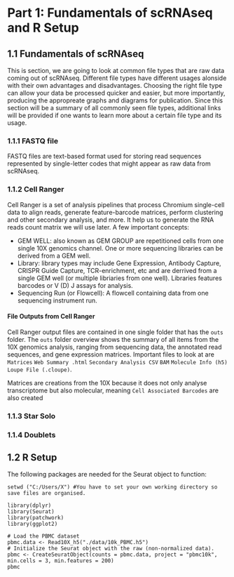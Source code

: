# Part 1: Fundamentals of scRNAseq and R Setup
## 1.1 Fundamentals of scRNAseq
This is section, we are going to look at common file types that are raw data coming out of scRNAseq. Different file types have different usages alonside with their own  advantages and disadvantages. Choosing the right file type can allow your data be processed quicker and easier, but more importantly, producing the appropreate graphs and diagrams for publication. Since this section will be a summary of all commonly seen file types, additional links will be provided if one wants to learn more about a certain file type and its usage. 

### 1.1.1 FASTQ file
FASTQ files are text-based format used for storing read sequences represented by single-letter codes that might appear as raw data from scRNAseq. 

### 1.1.2 Cell Ranger
Cell Ranger is a set of analysis pipelines that process Chromium single-cell data to align reads, generate feature-barcode matrices, perform clustering and other secondary analysis, and more. It help us to generate the RNA reads count matrix we will use later. A few important concepts:
- GEM WELL: also known as GEM GROUP are repetitioned cells from one single 10X genomics channel. One or more sequencing libraries can be derived from a GEM well. 
- Library: library types may include Gene Expression, Antibody Capture, CRISPR Guide Capture, TCR-enrichment, etc and are derrived from a single GEM well (or multiple libriaries from one well). Libraries features barcodes or V (D) J assays for analysis. 
- Sequencing Run (or Flowcell): A flowcell containing data from one sequencing instrument run.

#### File Outputs from Cell Ranger
Cell Ranger output files are contained in one single folder that has the ```outs``` folder. The ```outs``` folder overview shows the summary of all items from the 10X genomics analysis, ranging from sequencing data, the annotated read sequences, and gene expression matrices. Important files to look at are ```Matrices``` ```Web Summary .html``` ```Secondary Analysis CSV``` ```BAM``` ```Molecule Info (h5)``` ```Loupe File (.cloupe)```. 

Matrices are creations from the 10X because it does not only analyse transcriptome but also molecular, meaning ```Cell Associated Barcodes``` are also created 

### 1.1.3 Star Solo

### 1.1.4 Doublets




## 1.2 R Setup
The following packages are needed for the Seurat object to function:
```
setwd ("C:/Users/X") #You have to set your own working directory so save files are organised.

library(dplyr)
library(Seurat)
library(patchwork)
library(ggplot2)
```

```
# Load the PBMC dataset
pbmc.data <- Read10X_h5("./data/10k_PBMC.h5")
# Initialize the Seurat object with the raw (non-normalized data).
pbmc <- CreateSeuratObject(counts = pbmc.data, project = "pbmc10k", min.cells = 3, min.features = 200)
pbmc
```
